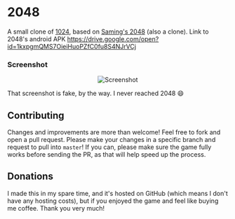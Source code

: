 # 2048
A small clone of [1024](https://play.google.com/store/apps/details?id=com.veewo.a1024), based on [Saming's 2048](http://saming.fr/p/2048/) (also a clone).
Link to 2048's android APK https://drive.google.com/open?id=1kxpgmQMS7OieiHuoPZfC0fu8S4NJrVCj

### Screenshot

<p align="center">
  <img src="https://cloud.githubusercontent.com/assets/1175750/8614312/280e5dc2-26f1-11e5-9f1f-5891c3ca8b26.png" alt="Screenshot"/>
</p>

That screenshot is fake, by the way. I never reached 2048 :smile:

## Contributing
Changes and improvements are more than welcome! Feel free to fork and open a pull request. Please make your changes in a specific branch and request to pull into `master`! If you can, please make sure the game fully works before sending the PR, as that will help speed up the process.


## Donations
I made this in my spare time, and it's hosted on GitHub (which means I don't have any hosting costs), but if you enjoyed the game and feel like buying me coffee. Thank you very much!
